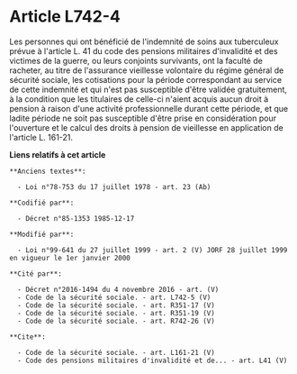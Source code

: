 # Article L742-4

Les personnes qui ont bénéficié de l'indemnité de soins aux tuberculeux prévue à l'article L. 41 du code des pensions
militaires d'invalidité et des victimes de la guerre, ou leurs conjoints survivants, ont la faculté de racheter, au titre de
l'assurance vieillesse volontaire du régime général de sécurité sociale, les cotisations pour la période correspondant au
service de cette indemnité et qui n'est pas susceptible d'être validée gratuitement, à la condition que les titulaires de
celle-ci n'aient acquis aucun droit à pension à raison d'une activité professionnelle durant cette période, et que ladite
période ne soit pas susceptible d'être prise en considération pour l'ouverture et le calcul des droits à pension de
vieillesse en application de l'article L. 161-21.

**Liens relatifs à cet article**

	**Anciens textes**:

	  - Loi n°78-753 du 17 juillet 1978 - art. 23 (Ab)

	**Codifié par**:

	  - Décret n°85-1353 1985-12-17

	**Modifié par**:

	  - Loi n°99-641 du 27 juillet 1999 - art. 2 (V) JORF 28 juillet 1999 en vigueur le 1er janvier 2000

	**Cité par**:

	  - Décret n°2016-1494 du 4 novembre 2016 - art. (V)
	  - Code de la sécurité sociale. - art. L742-5 (V)
	  - Code de la sécurité sociale. - art. R351-17 (V)
	  - Code de la sécurité sociale. - art. R351-19 (V)
	  - Code de la sécurité sociale. - art. R742-26 (V)

	**Cite**:

	  - Code de la sécurité sociale. - art. L161-21 (V)
	  - Code des pensions militaires d'invalidité et de... - art. L41 (V)
